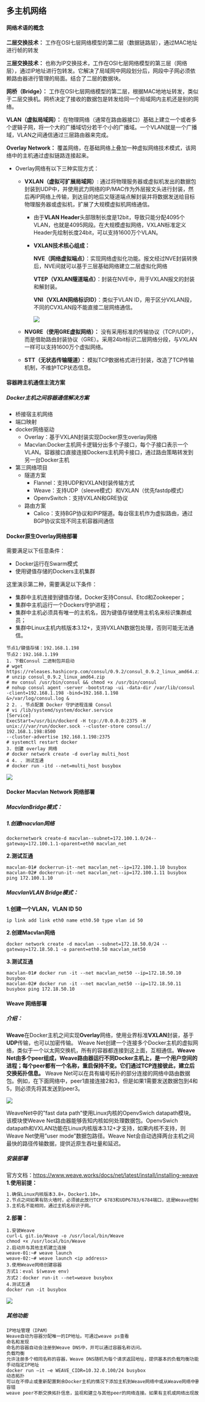## 多主机网络

#### 网络术语的概念

**二层交换技术：** 工作在OSI七层网络模型的第二层（数据链路层），通过MAC地址进行帧的转发

**三层交换技术：** 也称为IP交换技术，工作在OSI七层网络模型的第三层（网络层），通过IP地址进行包转发。它解决了局域网中网段划分后，网段中子网必须依赖路由器进行管理的局面。结合了二层的数据块。

**网桥（Bridge）：** 工作在OSI七层网络模型的第二层，根据MAC地地址转发，类似于二层交换机。网桥决定了接收的数据包是转发给同一个局域网内主机还是别的网络。

**VLAN（虚拟局域网）：** 在物理网络（通常在路由器接口）基础上建立一个或者多个逻辑子网，将一个大的广播域切分若干个小的广播域。一个VLAN就是一个广播域，VLAN之间通信通过三层路由器来完成。

**Overlay Network：** 覆盖网络，在基础网络上叠加一种虚拟网络技术模式，该网络中的主机通过虚拟链路连接起来。

- Overlay网络有以下三种实现方式：

  - **VXLAN（虚拟可扩展局域网）**: 通过将物理服务器或虚拟机发出的数据包封装到UDP中，并使用武力网络的IP/MAC作为外层报文头进行封装，然后再IP网络上传输，到达目的地后又隧道端点解封装并将数据发送给目标物理服务器或虚拟机，扩展了大规模虚拟机网络通信。

    - 由于**VLAN Header**头部限制长度是12bit，导致只能分配4095个VLAN，也就是4095网段。在大规模虚拟网络，VXLAN标准定义Header先绘制长度24bit，可以支持1600万个VLAN。

    - **VXLAN技术核心组成：**

      **NVE（网络虚拟端点）**：实现网络虚拟化功能。报文经过NVE封装转换后，NVE间就可以基于三层基础网络建立二层虚拟化网络

      **VTEP（VXLAN隧道端点）**：封装在NVE中，用于VXLAN报文的封装和解封装。

      **VNI（VXLAN网络标识ID）**：类似于VLAN ID，用于区分VXLAN段，不同的CVXLAN段不能直接二层网络通信。

      ![](https://github.com/xiaorui2017/docker/blob/master/img/2018-10-15_151446.png)

  - **NVGRE（使用GRE虚拟网络）：** 没有采用标准的传输协议（TCP/UDP），而是借助路由封装协议（GRE）。采用24bit标识二层网络分段，与VXLAN一样可以支持1600万个虚拟网络。

  - **STT（无状态传输隧道）：** 模拟TCP数据格式进行封装，改造了TCP传输机制，不维护TCP状态信息。



#### 容器跨主机通信主流方案

##### Docker主机之间容器通信解决方案

- 桥接宿主机网络
- 端口映射
- docker网络驱动
  - Overlay：基于VXLAN封装实现Docker原生overlay网络
  - Macvlan:Docker主机网卡逻辑分出多个子接口，每个子接口表示一个VLAN。容器接口直接连接Dockers主机网卡接口，通过路由策略转发到另一台Docker主机
- 第三网络项目
  - 隧道方案
    - Flannel：支持UDP和VXLAN封装传输方式
    - Weave：支持UDP（sleeve模式）和VXLAN（优先fastdp模式）
    - OpenvSwitch：支持VXLAN和GRE协议
  - 路由方案
    - Calico：支持BGP协议和IPIP隧道。每台宿主机作为虚拟路由，通过BGP协议实现不同主机容器间通信



#### Docker原生Overlay网络部署

需要满足以下任意条件：

- Docker运行在Swarm模式
- 使用键值存储的Dockers主机集群

这里演示第二种，需要满足以下条件：

- 集群中主机连接到键值存储，Docker支持Consul、Etcd和Zookeeper；
- 集群中主机运行一个Dockers守护进程；
- 集群中主机必须具有唯一的主机名，因为键值存储使用主机名来标识集群成员；
- 集群中Linux主机内核版本3.12+，支持VXLAN数据包处理，否则可能无法通信。

```shell
节点1/键值存储：192.168.1.198
节点2：192.168.1.199
1. 下载Consul 二进制包并启动
# wget https://releases.hashicorp.com/consul/0.9.2/consul_0.9.2_linux_amd64.zip
# unzip consul_0.9.2_linux_amd64.zip
# mv consul /usr/bin/consul && chmod +x /usr/bin/consul
# nohup consul agent -server -bootstrap -ui -data-dir /var/lib/consul -client=192.168.1.198 -bind=192.168.1.198
&>/var/log/consul.log &
2 2. . 节点配置 Docker 守护进程连接 Consul
# vi /lib/systemd/system/docker.service
[Service]
ExecStart=/usr/bin/dockerd -H tcp://0.0.0.0:2375 -H unix:///var/run/docker.sock --cluster-store consul:// 192.168.1.198:8500
--cluster-advertise 192.168.1.198:2375
# systemctl restart docker
3. 创建 overlay 网络
# docker network create -d overlay multi_host
4 4. . 测试互通
# docker run -itd --net=multi_host busybox
```

![](https://github.com/xiaorui2017/docker/blob/master/img/2018-10-15_202731.png)

#### Docker Macvlan Network 网络部署

##### **MacvlanBridge模式：**

##### 1.创建macvlan网络

```shell
dockernetwork create-d macvlan--subnet=172.100.1.0/24--gateway=172.100.1.1-oparent=eth0 macvlan_net
```

**2.测试互通**

```shell
macvlan-01# dockerrun-it--net macvlan_net--ip=172.100.1.10 busybox
macvlan-02# dockerrun-it--net macvlan_net--ip=172.100.1.11 busybox ping 172.100.1.10
```

##### MacvlanVLAN Bridge模式：

**1.创建一个VLAN，VLAN ID 50**

```shell
ip link add link eth0 name eth0.50 type vlan id 50
```

**2.创建Macvlan网络**

```shell
docker network create -d macvlan --subnet=172.18.50.0/24 --gateway=172.18.50.1 -o parent=eth0.50 macvlan_net50
```

**3.测试互通**

```shell
macvlan-01# docker run -it --net macvlan_net50 --ip=172.18.50.10 busybox
macvlan-02# docker run -it --net macvlan_net50 --ip=172.18.50.11 busybox ping 172.18.50.10
```



#### Weave 网络部署

##### 介绍：

**Weave**在Docker主机之间实现**Overlay**网络，使用业界标准**VXLAN**封装，基于**UDP**传输，也可以加密传输。
Weave Net创建一个连接多个Docker主机的虚拟网络，类似于一个以太网交换机，所有的容器都连接到这上面，互相通信。**Weave Net由多个peer组成，Weave路由器运行不同Docker主机上，是一个用户空间的进程；每个peer都有一个名称，重启保持不变。它们通过TCP连接彼此，建立后交换拓扑信息。**
Weave Net可以在具有编号拓扑的部分连接的网络中路由数据包。例如，在下面网络中，peer1直接连接2和3，但是如果1需要发送数据包到4和5，则必须先将其发送到peer3。

![](.\img\2018-10-16_102857.png)

WeaveNet中的”fast data path”使用Linux内核的OpenvSwich datapath模块。该模块使Weave Net路由器能够告知内核如何处理数据包。OpenvSwich datapath和VXLAN功能在Linux内核版本3.12+才支持，如果内核不支持，则Weave Net使用”user mode”数据包路径。Weave Net会自动选择两台主机之间最快的路径传输数据，提供近原生吞吐量和延迟。

##### 安装部署

官方文档：https://www.weave.works/docs/net/latest/install/installing-weave
**1.使用前提：**

```tex
1.确保Linux内核版本3.8+，Docker1.10+。
2.节点之间如果有防火墙时，必须彼此放行TCP 6783和UDP6783/6784端口，这是Weave控制和数据端口。
3.主机名不能相同，通过主机名标识子网。
```

**2.部署：**

```shell
1.安装Weave
curl-L git.io/Weave -o /usr/local/bin/Weave
chmod +x /usr/local/bin/Weave
2.启动并与其他主机建立连接
weave-01:~# weave launch
weave-02:~# weave launch <ip address>
3.使用Weave网络创建容器
方式1：eval $(weave env)
方式2：docker run-it --net=weave busybox
4.测试互通
docker run -it busybox
```

![](.\img\2018-10-16_103308.png)

##### 其他功能

```tex
IP地址管理（IPAM）
Weave自动为容器分配唯一的IP地址。可通过weave ps查看
命名和发现
命名的容器自动会注册到Weave DNS中，并可以通过容器名称访问。
负载均衡
允许注册多个相同名称的容器，Weave DNS随机为每个请求返回地址，提供基本的负载均衡功能。
手动指定IP地址
docker run –it –e WEAVE_CIDR=10.32.0.100/24 busybox
动态拓扑
可以在不停止或重新配置剩余Docker主机的情况下添加主机到Weave网络中或从Weave网络中删除
容错
weave peer不断交换拓扑信息，监视和建立与其他peer的网络连接。如果有主机或网络出现故障，Weave会绕过这个主机，保证两边容器可以继续通信，当恢复时，恢复完全连接。
```